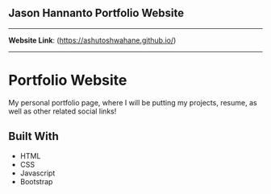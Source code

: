 ## **Jason Hannanto Portfolio Website**
---

**Website Link**: (https://ashutoshwahane.github.io/)

---
# Portfolio Website

My personal portfolio page, where I will be putting my projects, resume, as well as other related social links! 

## Built With

* HTML
* CSS
* Javascript
* Bootstrap

